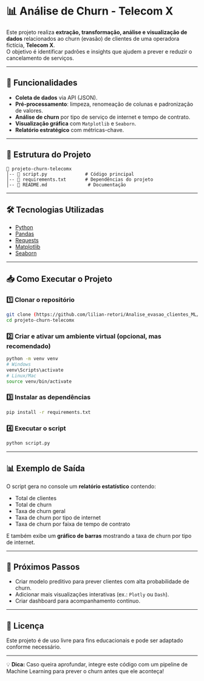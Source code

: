 
# 📊 Análise de Churn - Telecom X

Este projeto realiza **extração, transformação, análise e visualização de dados** relacionados ao churn (evasão) de clientes de uma operadora fictícia, **Telecom X**.  
O objetivo é identificar padrões e insights que ajudem a prever e reduzir o cancelamento de serviços.

---

## 🚀 Funcionalidades
- **Coleta de dados** via API (JSON).
- **Pré-processamento**: limpeza, renomeação de colunas e padronização de valores.
- **Análise de churn** por tipo de serviço de internet e tempo de contrato.
- **Visualização gráfica** com `Matplotlib` e `Seaborn`.
- **Relatório estratégico** com métricas-chave.

---

## 📂 Estrutura do Projeto
```
📁 projeto-churn-telecomx
│-- 📄 script.py              # Código principal
│-- 📄 requirements.txt       # Dependências do projeto
│-- 📄 README.md               # Documentação
```
---

## 🛠️ Tecnologias Utilizadas
- [Python](https://www.python.org/)
- [Pandas](https://pandas.pydata.org/)
- [Requests](https://docs.python-requests.org/)
- [Matplotlib](https://matplotlib.org/)
- [Seaborn](https://seaborn.pydata.org/)

---

## 📥 Como Executar o Projeto

### 1️⃣ Clonar o repositório
```bash
git clone (https://github.com/lilian-retori/Analise_evasao_clientes_ML/tree/main))
cd projeto-churn-telecomx
```

### 2️⃣ Criar e ativar um ambiente virtual (opcional, mas recomendado)
```bash
python -m venv venv
# Windows
venv\Scripts\activate
# Linux/Mac
source venv/bin/activate
```

### 3️⃣ Instalar as dependências
```bash
pip install -r requirements.txt
```

### 4️⃣ Executar o script
```bash
python script.py
```

---

## 📊 Exemplo de Saída
O script gera no console um **relatório estatístico** contendo:
- Total de clientes
- Total de churn
- Taxa de churn geral
- Taxa de churn por tipo de internet
- Taxa de churn por faixa de tempo de contrato

E também exibe um **gráfico de barras** mostrando a taxa de churn por tipo de internet.

---

## 📌 Próximos Passos
- Criar modelo preditivo para prever clientes com alta probabilidade de churn.
- Adicionar mais visualizações interativas (ex.: `Plotly` ou `Dash`).
- Criar dashboard para acompanhamento contínuo.

---

## 📝 Licença
Este projeto é de uso livre para fins educacionais e pode ser adaptado conforme necessário.

---

💡 **Dica:** Caso queira aprofundar, integre este código com um pipeline de Machine Learning para prever o churn antes que ele aconteça!

